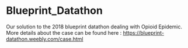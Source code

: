 # Blueprint_Datathon
Our solution to the 2018 blueprint datathon dealing with Opioid Epidemic. More details about the case can be found here : https://blueprint-datathon.weebly.com/case.html
